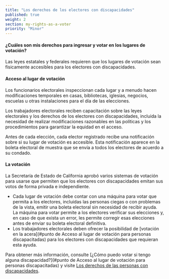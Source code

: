```yaml
---
title: "Los derechos de los electores con discapacidades"
published: true
weight: 2
section: my-rights-as-a-voter
priority: "Minor"
---
```

#### ¿Cuáles son mis derechos para ingresar y votar en los lugares de votación?  
Las leyes estatales y federales requieren que los lugares de votación sean físicamente accesibles para los electores con discapacidades.  

#### Acceso al lugar de votación  
Los funcionarios electorales inspeccionan cada lugar y a menudo hacen modificaciones temporales en casas, bibliotecas, iglesias, negocios, escuelas u otras instalaciones para el día de las elecciones.  

Los trabajadores electorales reciben capacitación sobre las leyes electorales y los derechos de los electores con discapacidades, incluida la necesidad de realizar modificaciones razonables en las políticas y los procedimientos para garantizar la equidad en el acceso.  

Antes de cada elección, cada elector registrado recibe una notificación sobre si su lugar de votación es accesible. Esta notificación aparece  en la boleta electoral de muestra que se envía a todos los electores de acuerdo a su condado.  

#### La votación  
La Secretaría de Estado de California aprobó varios sistemas de votación para usarse que permiten que los electores con discapacidades emitan sus votos de forma privada e independiente.
- Cada lugar de votación debe contar con una máquina para votar que permita a los electores, incluidas las personas ciegas o con problemas de la vista, emitir una boleta electoral sin necesidad de recibir ayuda.  
	La máquina para votar permite a los electores verificar sus elecciones y, en caso de que exista un error, les permite corregir esas elecciones antes de enviar su boleta electoral definitiva.
- Los trabajadores electorales deben ofrecer la posibilidad de [votación en la acera](#punto de Acceso al lugar de votación para personas discapacitadas) para los electores con discapacidades que requieran esta ayuda.  

Para obtener más información, consulte [¿Cómo puedo votar si tengo alguna discapacidad?](#punto de Acceso al lugar de votación para personas discapacitadas) y visite [Los derechos de las personas con discapacidades](http://www.disabilityrightsca.org/pubs/PublicationsVoting.htm).
